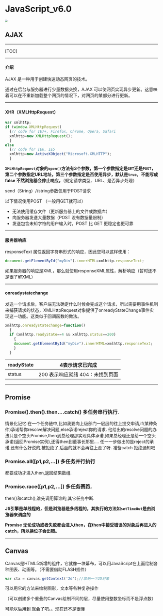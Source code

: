 # JavaScript_v6.0

<img src="https://theskyhouse.oss-cn-hangzhou.aliyuncs.com/76613636.png" style="zoom:50%;" />

## AJAX

------

[TOC]

------

#### 介绍

AJAX 是一种用于创建快速动态网页的技术。

通过在后台与服务器进行少量数据交换，AJAX 可以使网页实现异步更新。这意味着可以在不重新加载整个网页的情况下，对网页的某部分进行更新。

------

#### XHR（XMLHttpRequest）

```javascript
var xmlhttp;
if (window.XMLHttpRequest)
  {// code for IE7+, Firefox, Chrome, Opera, Safari
  xmlhttp=new XMLHttpRequest();
  }
else
  {// code for IE6, IE5
  xmlhttp=new ActiveXObject("Microsoft.XMLHTTP");
  }
```

**`XMLHttpRequest`对象的`open()`方法有3个参数，第一个参数指定是`GET`还是`POST`，第二个参数指定URL地址，第三个参数指定是否使用异步，默认是`true`，不能写成false 不然浏览器会停止响应。**（规定请求类型、URL、是否异步处理）

send（String）//string参数仅用于POST请求

以下情况使用POST （一般用GET就可以）

- 无法使用缓存文件（更新服务器上的文件或数据库）
- 向服务器发送大量数据（POST 没有数据量限制）
- 发送包含未知字符的用户输入时，POST 比 GET 更稳定也更可靠

------

#### 服务器响应

responseText 属性返回字符串形式的响应，因此您可以这样使用：

```javascript
document.getElementById("myDiv").innerHTML=xmlhttp.responseText;
```

如果服务器的响应是XML，那么就使用responseXML属性，解析响应（暂时还不是很了解XML）

------

#### onreadystatechange

发送一个请求后，客户端无法确定什么时候会完成这个请求，所以需要用事件机制来捕获请求的状态，XMLHttpRequest对象提供了onreadyStateChange事件实现这一功能。这类似于回调函数的做法。

```javascript
xmlhttp.onreadystatechange=function()
  {
  if (xmlhttp.readyState==4 && xmlhttp.status==200)
    {
    document.getElementById("myDiv").innerHTML=xmlhttp.responseText;
    }
  }
```

| readyState | 4表示请求已完成                  |
| ---------- | -------------------------------- |
| status     | 200 表示响应就绪 404：未找到页面 |

------

## Promise

### Promise().then().then....catch() 多任务串行执行.

情景化记忆:在一个任务链中,比如我要向上级部门一层层的往上提交申请,if(某种条件)承诺帮你resolve解决问题,else承诺reject你的请求. 他给出的resolve问题的办法只是个空头Promise,then到总经理那实现具体承诺,如果总经理还是给一个空头承诺(返回Promise实例),还得then到董事长那里.... 任一一步做出的是reject的承诺,还有什么好说的,被拒绝了,后面的就不会再往上走了呀. 准备catch 拒绝通知吧

### Promise.all([p1,p2,...]) 多任务并行执行

都要成功才进入then,返回结果数组.

### Promise.race([p1,p2,...]) 多任务赛跑.

then()和catch(),谁先调用算谁的,其它任务中断.

**JS引擎是单线程的，但是浏览器是多线程的，其执行的方法如`setTimeOut`是由浏览器来调度的**

**Promise 无论成功或者失败都会进入then，在then中接受错误的对象后再进入的catch，所以换位子会出错。**

------

## Canvas

Canvas是HTML5新增的组件，它就像一块幕布，可以用JavaScript在上面绘制各种图表、动画等。（不需要借助FLASH插件）

```javascript
var ctx = canvas.getContext('2d');//拿到一个2D对象
```

可以用它的方法来绘制图形，文本等各种复杂操作

（可以创建多个重叠的Canvas绘制不同的层，尽量使用整数坐标而不是浮点数）

可能以后用到 就会了吧。。现在还不是很懂  